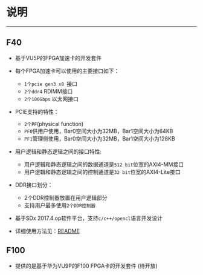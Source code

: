 # 说明

---

## F40
  


* 基于VU5P的FPGA加速卡的开发套件

* 每个FPGA加速卡可以使用的主要接口如下：
  - `1个pcie gen3 x8 `接口    
  - `2个ddr4` RDIMM接口
  - `2个100Gbps` 以太网接口 

* PCIE支持的特性：
    - `2个PF`(physical function)
    - `PF0`供用户使用，Bar0空间大小为32MB，Bar1空间大小为64KB
    - `PF1`管理侧使用，Bar0空间大小为32MB，Bar1空间大小为128KB
   
* 用户逻辑和静态逻辑之间的接口特性:
    - 用户逻辑和静态逻辑之间的数据通道是`512 bit`位宽的AXI4-MM接口
    - 用户逻辑和静态逻辑之间的控制通道是`32 bit`位宽的AXI4-Lite接口


* DDR接口划分：
  - 2个DDR控制器放置在用户逻辑部分
  - 支持用户最多使用`2个DDR控制器`

* 基于SDx 2017.4.op软件平台，支持`c/c++/opencl`语言开发设计

* 详细使用方法见：[README](./F40/sdaccel/README_CN.md)

## F100

* 提供的是基于华为VU9P的F100 FPGA卡的开发套件 (待开放)

